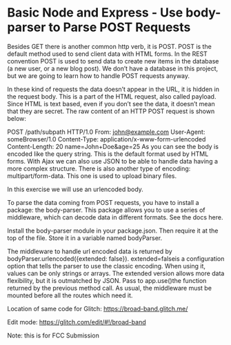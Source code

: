 # Basic Node and Express - Use body-parser to Parse POST Requests

Besides GET there is another common http verb, it is POST. POST is the default method used to send client data with HTML forms. In the REST convention POST is used to send data to create new items in the database (a new user, or a new blog post). We don’t have a database in this project, but we are going to learn how to handle POST requests anyway.

In these kind of requests the data doesn’t appear in the URL, it is hidden in the request body. This is a part of the HTML request, also called payload. Since HTML is text based, even if you don’t see the data, it doesn’t mean that they are secret. The raw content of an HTTP POST request is shown below:

POST /path/subpath HTTP/1.0
From: john@example.com
User-Agent: someBrowser/1.0
Content-Type: application/x-www-form-urlencoded
Content-Length: 20
name=John+Doe&age=25
As you can see the body is encoded like the query string. This is the default format used by HTML forms. With Ajax we can also use JSON to be able to handle data having a more complex structure. There is also another type of encoding: multipart/form-data. This one is used to upload binary files.

In this exercise we will use an urlencoded body.

To parse the data coming from POST requests, you have to install a package: the body-parser. This package allows you to use a series of middleware, which can decode data in different formats. See the docs here.

Install the body-parser module in your package.json. Then require it at the top of the file. Store it in a variable named bodyParser.

The middleware to handle url encoded data is returned by bodyParser.urlencoded({extended: false}). extended=falseis a configuration option that tells the parser to use the classic encoding. When using it, values can be only strings or arrays. The extended version allows more data flexibility, but it is outmatched by JSON. Pass to app.use()the function returned by the previous method call. As usual, the middleware must be mounted before all the routes which need it.

Location of same code for Glitch: https://broad-band.glitch.me/

Edit mode: https://glitch.com/edit/#!/broad-band

Note: this is for FCC Submission
